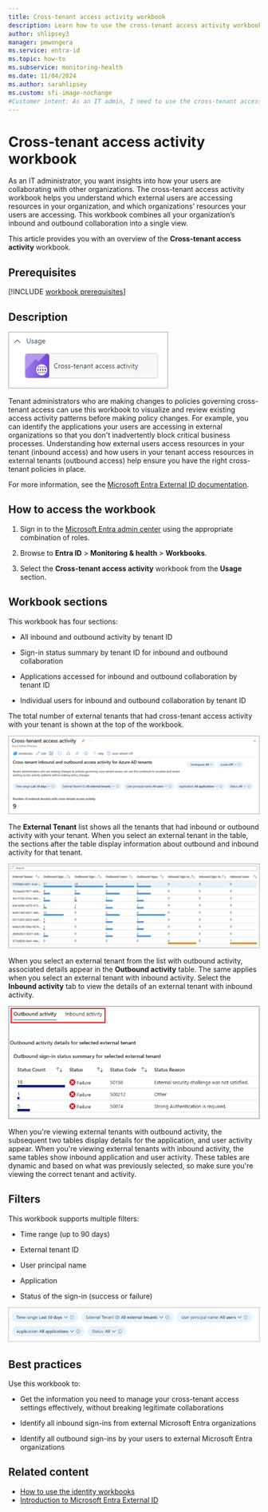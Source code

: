 ```yaml
---
title: Cross-tenant access activity workbook
description: Learn how to use the cross-tenant access activity workbook in Microsoft Entra ID to monitor the resources your external users are accessing.
author: shlipsey3
manager: pmwongera
ms.service: entra-id
ms.topic: how-to
ms.subservice: monitoring-health
ms.date: 11/04/2024
ms.author: sarahlipsey
ms.custom: sfi-image-nochange
#Customer intent: As an IT admin, I need to use the cross-tenant access activity workbook to monitor the resources my external users are accessing so I can ensure that my cross-tenant policies are working as expected.
---
```


# Cross-tenant access activity workbook

As an IT administrator, you want insights into how your users are collaborating with other organizations. The cross-tenant access activity workbook helps you understand which external users are accessing resources in your organization, and which organizations’ resources your users are accessing. This workbook combines all your organization’s inbound and outbound collaboration into a single view.

This article provides you with an overview of the **Cross-tenant access activity** workbook.

## Prerequisites

[!INCLUDE [workbook prerequisites](../../includes/workbook-prerequisites.md)]

## Description

![Image showing this workbook is found under the Usage category](./media/workbook-cross-tenant-access-activity/workbook-category.png)

Tenant administrators who are making changes to policies governing cross-tenant access can use this workbook to visualize and review existing access activity patterns before making policy changes. For example, you can identify the applications your users are accessing in external organizations so that you don't inadvertently block critical business processes. Understanding how external users access resources in your tenant (inbound access) and how users in your tenant access resources in external tenants (outbound access) help ensure you have the right cross-tenant policies in place.

For more information, see the [Microsoft Entra External ID documentation](~/external-id/index.yml).

## How to access the workbook

1. Sign in to the [Microsoft Entra admin center](https://entra.microsoft.com) using the appropriate combination of roles.

1. Browse to **Entra ID** > **Monitoring & health** > **Workbooks**.

1. Select the **Cross-tenant access activity** workbook from the **Usage** section.

## Workbook sections

This workbook has four sections:

- All inbound and outbound activity by tenant ID

- Sign-in status summary by tenant ID for inbound and outbound collaboration

- Applications accessed for inbound and outbound collaboration by tenant ID

- Individual users for inbound and outbound collaboration by tenant ID

The total number of external tenants that had cross-tenant access activity with your tenant is shown at the top of the workbook. 

![Screenshot of the first section of the workbook.](./media/workbook-cross-tenant-access-activity/cross-tenant-activity-top.png)

The **External Tenant** list shows all the tenants that had inbound or outbound activity with your tenant. When you select an external tenant in the table, the sections after the table display information about outbound and inbound activity for that tenant.

![Screenshot of the external tenant list.](./media/workbook-cross-tenant-access-activity/cross-tenant-activity-external-tenant-list.png)

When you select an external tenant from the list with outbound activity, associated details appear in the **Outbound activity** table. The same applies when you select an external tenant with inbound activity. Select the **Inbound activity** tab to view the details of an external tenant with inbound activity.

![Screenshot of the outbound and inbound activity, with the outbound and inbound options highlighted.](./media/workbook-cross-tenant-access-activity/cross-tenant-activity-outbound-inbound-activity.png)

When you're viewing external tenants with outbound activity, the subsequent two tables display details for the application, and user activity appear. When you're viewing external tenants with inbound activity, the same tables show inbound application and user activity. These tables are dynamic and based on what was previously selected, so make sure you're viewing the correct tenant and activity.

## Filters

This workbook supports multiple filters:

- Time range (up to 90 days)

- External tenant ID

- User principal name

- Application

- Status of the sign-in (success or failure)

![Screenshot showing workbook filters](./media/workbook-cross-tenant-access-activity/workbook-filters.png)

## Best practices

Use this workbook to:

- Get the information you need to manage your cross-tenant access settings effectively, without breaking legitimate collaborations

- Identify all inbound sign-ins from external Microsoft Entra organizations

- Identify all outbound sign-ins by your users to external Microsoft Entra organizations

## Related content

- [How to use the identity workbooks](howto-use-workbooks.md)
- [Introduction to Microsoft Entra External ID](../../external-id/external-identities-overview.md)